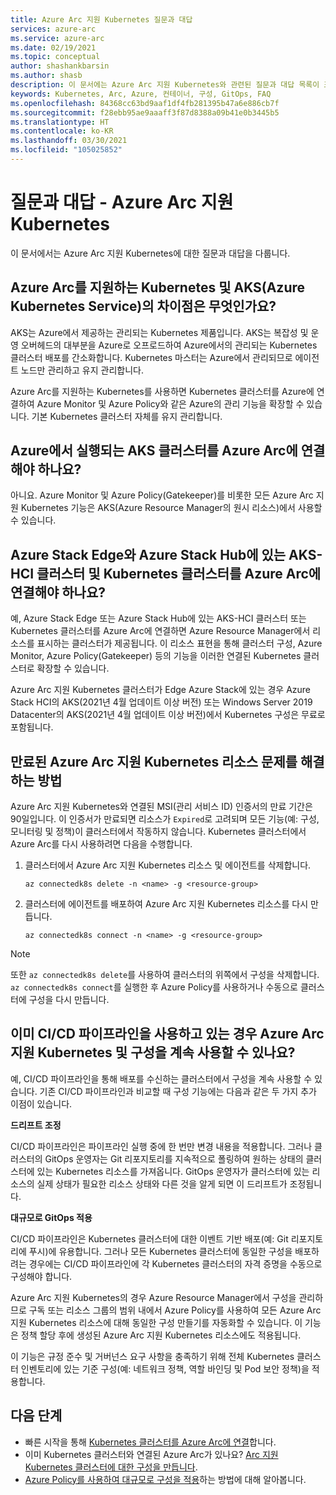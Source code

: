 ```yaml
---
title: Azure Arc 지원 Kubernetes 질문과 대답
services: azure-arc
ms.service: azure-arc
ms.date: 02/19/2021
ms.topic: conceptual
author: shashankbarsin
ms.author: shasb
description: 이 문서에는 Azure Arc 지원 Kubernetes와 관련된 질문과 대답 목록이 포함되어 있습니다.
keywords: Kubernetes, Arc, Azure, 컨테이너, 구성, GitOps, FAQ
ms.openlocfilehash: 84368cc63bd9aaf1df4fb281395b47a6e886cb7f
ms.sourcegitcommit: f28ebb95ae9aaaff3f87d8388a09b41e0b3445b5
ms.translationtype: HT
ms.contentlocale: ko-KR
ms.lasthandoff: 03/30/2021
ms.locfileid: "105025852"
---
```

# <a name="frequently-asked-questions---azure-arc-enabled-kubernetes"></a>질문과 대답 - Azure Arc 지원 Kubernetes

이 문서에서는 Azure Arc 지원 Kubernetes에 대한 질문과 대답을 다룹니다.

## <a name="what-is-the-difference-between-azure-arc-enabled-kubernetes-and-azure-kubernetes-service-aks"></a>Azure Arc를 지원하는 Kubernetes 및 AKS(Azure Kubernetes Service)의 차이점은 무엇인가요?

AKS는 Azure에서 제공하는 관리되는 Kubernetes 제품입니다. AKS는 복잡성 및 운영 오버헤드의 대부분을 Azure로 오프로드하여 Azure에서의 관리되는 Kubernetes 클러스터 배포를 간소화합니다. Kubernetes 마스터는 Azure에서 관리되므로 에이전트 노드만 관리하고 유지 관리합니다.

Azure Arc를 지원하는 Kubernetes를 사용하면 Kubernetes 클러스터를 Azure에 연결하여 Azure Monitor 및 Azure Policy와 같은 Azure의 관리 기능을 확장할 수 있습니다. 기본 Kubernetes 클러스터 자체를 유지 관리합니다.

## <a name="do-i-need-to-connect-my-aks-clusters-running-on-azure-to-azure-arc"></a>Azure에서 실행되는 AKS 클러스터를 Azure Arc에 연결해야 하나요?

아니요. Azure Monitor 및 Azure Policy(Gatekeeper)를 비롯한 모든 Azure Arc 지원 Kubernetes 기능은 AKS(Azure Resource Manager의 원시 리소스)에서 사용할 수 있습니다.
    
## <a name="should-i-connect-my-aks-hci-cluster-and-kubernetes-clusters-on-azure-stack-hub-and-azure-stack-edge-to-azure-arc"></a>Azure Stack Edge와 Azure Stack Hub에 있는 AKS-HCI 클러스터 및 Kubernetes 클러스터를 Azure Arc에 연결해야 하나요?

예, Azure Stack Edge 또는 Azure Stack Hub에 있는 AKS-HCI 클러스터 또는 Kubernetes 클러스터를 Azure Arc에 연결하면 Azure Resource Manager에서 리소스를 표시하는 클러스터가 제공됩니다. 이 리소스 표현을 통해 클러스터 구성, Azure Monitor, Azure Policy(Gatekeeper) 등의 기능을 이러한 연결된 Kubernetes 클러스터로 확장할 수 있습니다.

Azure Arc 지원 Kubernetes 클러스터가 Edge Azure Stack에 있는 경우 Azure Stack HCI의 AKS(2021년 4월 업데이트 이상 버전) 또는 Windows Server 2019 Datacenter의 AKS(2021년 4월 업데이트 이상 버전)에서 Kubernetes 구성은 무료로 포함됩니다.

## <a name="how-to-address-expired-azure-arc-enabled-kubernetes-resources"></a>만료된 Azure Arc 지원 Kubernetes 리소스 문제를 해결하는 방법

Azure Arc 지원 Kubernetes와 연결된 MSI(관리 서비스 ID) 인증서의 만료 기간은 90일입니다. 이 인증서가 만료되면 리소스가 `Expired`로 고려되며 모든 기능(예: 구성, 모니터링 및 정책)이 클러스터에서 작동하지 않습니다. Kubernetes 클러스터에서 Azure Arc를 다시 사용하려면 다음을 수행합니다.

1. 클러스터에서 Azure Arc 지원 Kubernetes 리소스 및 에이전트를 삭제합니다. 

    ```console
    az connectedk8s delete -n <name> -g <resource-group>
    ```

1. 클러스터에 에이전트를 배포하여 Azure Arc 지원 Kubernetes 리소스를 다시 만듭니다.
    
    ```console
    az connectedk8s connect -n <name> -g <resource-group>
    ```

> [!NOTE]
> 또한 `az connectedk8s delete`를 사용하여 클러스터의 위쪽에서 구성을 삭제합니다. `az connectedk8s connect`를 실행한 후 Azure Policy를 사용하거나 수동으로 클러스터에 구성을 다시 만듭니다.

## <a name="if-i-am-already-using-cicd-pipelines-can-i-still-use-azure-arc-enabled-kubernetes-and-configurations"></a>이미 CI/CD 파이프라인을 사용하고 있는 경우 Azure Arc 지원 Kubernetes 및 구성을 계속 사용할 수 있나요?

예, CI/CD 파이프라인을 통해 배포를 수신하는 클러스터에서 구성을 계속 사용할 수 있습니다. 기존 CI/CD 파이프라인과 비교할 때 구성 기능에는 다음과 같은 두 가지 추가 이점이 있습니다.

**드리프트 조정**

CI/CD 파이프라인은 파이프라인 실행 중에 한 번만 변경 내용을 적용합니다. 그러나 클러스터의 GitOps 운영자는 Git 리포지토리를 지속적으로 폴링하여 원하는 상태의 클러스터에 있는 Kubernetes 리소스를 가져옵니다. GitOps 운영자가 클러스터에 있는 리소스의 실제 상태가 필요한 리소스 상태와 다른 것을 알게 되면 이 드리프트가 조정됩니다.

**대규모로 GitOps 적용**

CI/CD 파이프라인은 Kubernetes 클러스터에 대한 이벤트 기반 배포(예: Git 리포지토리에 푸시)에 유용합니다. 그러나 모든 Kubernetes 클러스터에 동일한 구성을 배포하려는 경우에는 CI/CD 파이프라인에 각 Kubernetes 클러스터의 자격 증명을 수동으로 구성해야 합니다. 

Azure Arc 지원 Kubernetes의 경우 Azure Resource Manager에서 구성을 관리하므로 구독 또는 리소스 그룹의 범위 내에서 Azure Policy를 사용하여 모든 Azure Arc 지원 Kubernetes 리소스에 대해 동일한 구성 만들기를 자동화할 수 있습니다. 이 기능은 정책 할당 후에 생성된 Azure Arc 지원 Kubernetes 리소스에도 적용됩니다.

이 기능은 규정 준수 및 거버넌스 요구 사항을 충족하기 위해 전체 Kubernetes 클러스터 인벤토리에 있는 기준 구성(예: 네트워크 정책, 역할 바인딩 및 Pod 보안 정책)을 적용합니다.

## <a name="next-steps"></a>다음 단계

* 빠른 시작을 통해 [Kubernetes 클러스터를 Azure Arc에 연결](./quickstart-connect-cluster.md)합니다.
* 이미 Kubernetes 클러스터와 연결된 Azure Arc가 있나요? [Arc 지원 Kubernetes 클러스터에 대한 구성을 만듭니다](./tutorial-use-gitops-connected-cluster.md).
* [Azure Policy를 사용하여 대규모로 구성을 적용](./use-azure-policy.md)하는 방법에 대해 알아봅니다.